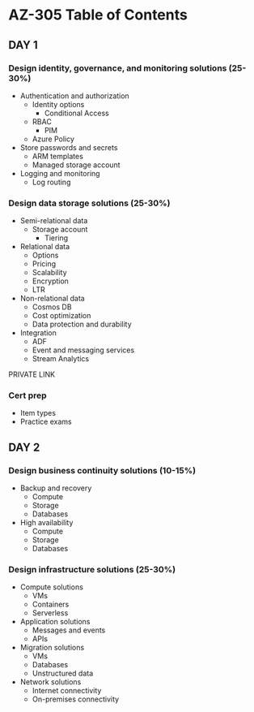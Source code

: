 # AZ-305 Table of Contents

## DAY 1

### Design identity, governance, and monitoring solutions (25-30%)

* Authentication and authorization
  * Identity options
    * Conditional Access
  * RBAC
    * PIM
  * Azure Policy
* Store passwords and secrets
  * ARM templates
  * Managed storage account
* Logging and monitoring
  * Log routing

### Design data storage solutions (25-30%)

* Semi-relational data
  * Storage account
    * Tiering
* Relational data
  * Options
  * Pricing
  * Scalability
  * Encryption
  * LTR
* Non-relational data
  * Cosmos DB
  * Cost optimization
  * Data protection and durability
* Integration
  * ADF
  * Event and messaging services
  * Stream Analytics

PRIVATE LINK

### Cert prep

* Item types
* Practice exams


## DAY 2

### Design business continuity solutions (10-15%)

* Backup and recovery
  * Compute
  * Storage
  * Databases
* High availability
  * Compute
  * Storage
  * Databases

### Design infrastructure solutions (25-30%)

* Compute solutions
  * VMs
  * Containers
  * Serverless
* Application solutions
  * Messages and events
  * APIs
* Migration solutions
  * VMs
  * Databases
  * Unstructured data
* Network solutions
  * Internet connectivity
  * On-premises connectivity

